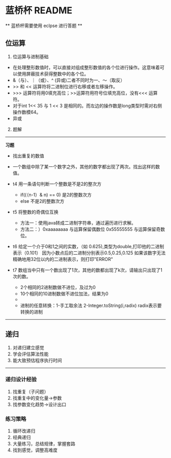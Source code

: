 # 蓝桥杯 README

** 蓝桥杯需要使用 eclpse 进行答题 **

## 位运算

1. 位运算与进制基础

* 在处理整形数值时，可以直接对组成整形数值的各个位进行操作。这意味着可以使用屏蔽技术获得整数中的各个位。
* &（与）、｜（或）、^ (异或)二者不同时为一、～（取反）
* \>> 和 \<< 运算符将二进制位进行右移或者左移操作。
* \>>> 运算符将用0填充高位；>>运算符用符号位填充高位，没有<<< 运算符。
* 对于int 1<< 35 与 1 << 3 是相同的。而左边的操作数是long类型时需对右侧操作数模64。
* 异或

2. 题解

___
**习题**

+ 找出重复的数值
+ 一个数组中除了某一个数字之外，其他的数字都出现了两次。找出这样的数值。
+ t4 用一条语句判断一个整数是不是2的整次方
    + if((（n-1）& n) == 0) 是2的整数次方
    + else 不是2的整数次方
+ t5 将整数的奇偶位互换
    + 方法一：使用java转成二进制字符串，通过遍历进行求解。
    + 方法二：）0xaaaaaaaa 与运算保留偶数位 0x55555555 与运算保留奇数位。

+ t6 给定一个介于0和1之间的实数，（如 0.625),类型为double,打印他的二进制表示（0.101） 因为小数点后的二进制分别表示0.5,0.25,0.125 如果该数字无法精确地用32位以内的二进制表示，则打印"ERROR"
+ t7 数组当中只有一个数出现了1次，其他的数都出现了k次，请输出只出现了1次的数。
    + 2个相同的2进制数做不进位，及过为0
    + 10个相同的10进制数做不进位加法，结果为0
    +
    + 进制的任意转换：1-手工取余法 2-Integer.toString(i,radix) radix表示要转换的进制

___

## 递归

1. 对递归建立感觉 
2. 学会评估算法性能
3. 能大致预估程序执行时间
---
### 递归设计经验
1. 找重复（子问题）
2. 找重复中的变化量->参数
3. 找参数变化趋势->设计出口
### 练习策略
1. 循环改递归
2. 经典递归
3. 大量练习，总结规律，掌握套路
4. 找到感觉，调整高难度






